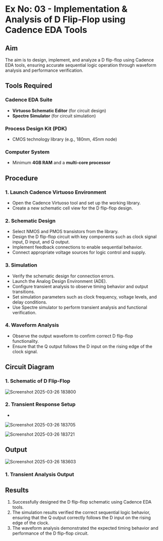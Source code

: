 # Ex No: 03 - Implementation & Analysis of D Flip-Flop using Cadence EDA Tools

## Aim
The aim is to design, implement, and analyze a D flip-flop using Cadence EDA tools, ensuring accurate sequential logic operation through waveform analysis and performance verification.

## Tools Required

### Cadence EDA Suite
- **Virtuoso Schematic Editor** (for circuit design)
- **Spectre Simulator** (for circuit simulation)

### Process Design Kit (PDK)
- CMOS technology library (e.g., 180nm, 45nm node)

### Computer System
- Minimum **4GB RAM** and a **multi-core processor**

## Procedure

### 1. Launch Cadence Virtuoso Environment
- Open the Cadence Virtuoso tool and set up the working library.
- Create a new schematic cell view for the D flip-flop design.

### 2. Schematic Design
- Select NMOS and PMOS transistors from the library.
- Design the D flip-flop circuit with key components such as clock signal input, D input, and Q output.
- Implement feedback connections to enable sequential behavior.
- Connect appropriate voltage sources for logic control and supply.

### 3. Simulation
- Verify the schematic design for connection errors.
- Launch the Analog Design Environment (ADE).
- Configure transient analysis to observe timing behavior and output transitions.
- Set simulation parameters such as clock frequency, voltage levels, and delay conditions.
- Use Spectre simulator to perform transient analysis and functional verification.

### 4. Waveform Analysis
- Observe the output waveform to confirm correct D flip-flop functionality.
- Ensure that the Q output follows the D input on the rising edge of the clock signal.

## Circuit Diagram

### 1. Schematic of D Flip-Flop
![Screenshot 2025-03-26 183800](https://github.com/user-attachments/assets/4885084f-bc03-4b77-8e98-fc9125ef07bc)


### 2. Transient Response Setup
*
![Screenshot 2025-03-26 183705](https://github.com/user-attachments/assets/e095e54a-f654-406f-bd29-ec2e6407112a)

![Screenshot 2025-03-26 183721](https://github.com/user-attachments/assets/7f5bcd93-bed2-475b-a851-cd1896cb3c19)

 

## Output
![Screenshot 2025-03-26 183603](https://github.com/user-attachments/assets/d2081838-56cf-4b6f-a0de-cf935f4b7ca2)

### 1. Transient Analysis Output

## Results
1. Successfully designed the D flip-flop schematic using Cadence EDA tools.
2. The simulation results verified the correct sequential logic behavior, ensuring that the Q output correctly follows the D input on the rising edge of the clock.
3. The waveform analysis demonstrated the expected timing behavior and performance of the D flip-flop circuit.
